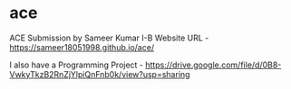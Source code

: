 # ace
ACE Submission by Sameer Kumar I-B
Website URL - https://sameer18051998.github.io/ace/

I also have a Programming Project - https://drive.google.com/file/d/0B8-VwkyTkzB2RnZjYlpiQnFnb0k/view?usp=sharing
